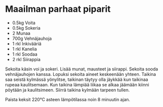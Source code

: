 Maailman parhaat piparit
========================

+ 0.5kg Voita
+ 0.5kg Sokeria
+ 2 Munaa
+ 700g Vehnäjauhoja
+ 1 rkl Inkivääriä
+ 1 rkl Kanelia
+ 1 rkl Soodaa
+ 2 rkl Siirappia

Sekoita käsin voi ja sokeri. Lisää munat, mausteet ja siirappi. 
Sekoita sooda vehnäjauhojen kanssa. Lopuksi sekoita aineet keskeenään yhteen.
Taikina saa seistä kylmässä yönylitse, taikinan täytyy olla jäykkää kun
taikinaa rupeaa kaulitsemaan. Kun taikina lämpiää liikaa se alkaa jäämään kiinni
pöytään ja kaulitsimeen. Siirrä taikina kylmään tarpeen tullen. 

Paista keksit 220°C asteen lämpötilassa noin 8 minuutin ajan.
